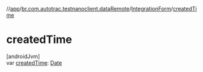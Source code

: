 //[app](../../../index.md)/[br.com.autotrac.testnanoclient.dataRemote](../index.md)/[IntegrationForm](index.md)/[createdTime](created-time.md)

# createdTime

[androidJvm]\
var [createdTime](created-time.md): [Date](https://developer.android.com/reference/kotlin/java/util/Date.html)
